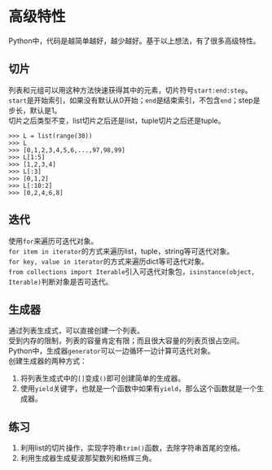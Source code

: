 # 高级特性
Python中，代码是越简单越好，越少越好。基于以上想法，有了很多高级特性。    

## 切片
列表和元组可以用这种方法快速获得其中的元素，切片符号`start:end:step`。    
`start`是开始索引，如果没有默认从0开始；`end`是结束索引，不包含`end`；step是步长，默认是1。    
切片之后类型不变，list切片之后还是list，tuple切片之后还是tuple。    

	>>> L = list(range(30))
	>>> L
	>>> [0,1,2,3,4,5,6,...,97,98,99]
	>>> L[1:5]
	>>> [1,2,3,4]
	>>> L[:3]
	>>> [0,1,2]
	>>> L[:10:2]
	>>> [0,2,4,6,8]

## 迭代
使用`for`来遍历可迭代对象。    
`for item in iterator`的方式来遍历list，tuple，string等可迭代对象。    
`for key, value in iterator`的方式来遍历dict等可迭代对象。   
`from collections import Iterable`引入可迭代对象包，`isinstance(object, Iterable)`判断对象是否可迭代。    

## 生成器
通过列表生成式，可以直接创建一个列表。    
受到内存的限制，列表的容量肯定有限；而且很大容量的列表页很占空间。   
Python中，生成器`generator`可以一边循环一边计算可迭代对象。    
创建生成器的两种方式：    
1. 将列表生成式中的`[]`变成`()`即可创建简单的生成器。
2. 使用`yield`关键字，也就是一个函数中如果有`yield`，那么这个函数就是一个生成器。

## 练习
1. 利用list的切片操作，实现字符串`trim()`函数，去除字符串首尾的空格。
2. 利用生成器生成斐波那契数列和杨辉三角。
